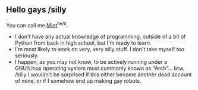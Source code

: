 ## Hello gays /silly

You can call me <ins>Mint</ins><sup>he/it</sup>.
  - I don't have any actual knowledge of programming, outside of a bit of Python from back in high school, but I'm ready to learn.
  - I'm most likely to work on very, very silly stuff. I don't take myself too seriously.
  - I happen, as you may not know, to be actively running under a GNU/Linux operating system most commonly known as "Arch"... btw. /silly
I wouldn't be surprised if this either become another dead account of mine, or if I somehow end up making gay robots.
